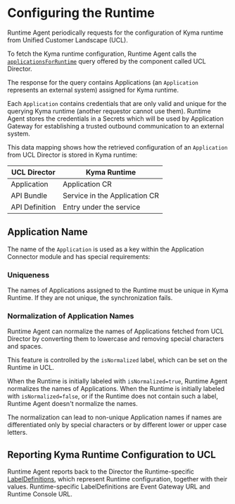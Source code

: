 # Configuring the Runtime

Runtime Agent periodically requests for the configuration of Kyma runtime from Unified Customer Landscape (UCL).

To fetch the Kyma runtime configuration, Runtime Agent calls the [`applicationsForRuntime`](https://github.com/kyma-incubator/compass/blob/master/components/director/pkg/graphql/schema.graphql) query offered by the component called UCL Director.

The response for the query contains Applications (an `Application` represents an external system) assigned for Kyma runtime.

Each `Application` contains credentials that are only valid and unique for the querying Kyma runtime (another requestor cannot use them). Runtime Agent stores the credentials in a Secrets which will be used by Application Gateway for establishing a trusted outbound communication to an external system.

This data mapping shows how the retrieved configuration of an `Application` from UCL Director is stored in Kyma runtime:

| **UCL Director**    | **Kyma Runtime**                    |
|---------------------------|-------------------------------|
| Application               | Application CR                |
| API Bundle                | Service in the Application CR |
| API Definition            | Entry under the service       |


## Application Name
The name of the `Application` is used as a key within the Application Connector module and has special requirements:

### Uniqueness

The names of Applications assigned to the Runtime must be unique in Kyma Runtime. If they are not unique, the synchronization fails.
### Normalization of Application Names 

Runtime Agent can normalize the names of Applications fetched from UCL Director by converting them to lowercase and removing special characters and spaces.

This feature is controlled by the `isNormalized` label, which can be set on the Runtime in UCL.

When the Runtime is initially labeled with `isNormalized=true`, Runtime Agent normalizes the names of Applications. When the Runtime is initially labeled with `isNormalized=false`, or if the Runtime does not contain such a label, Runtime Agent doesn't normalize the names.

The normalization can lead to non-unique Application names if names are differentiated only by special characters or by different lower or upper case letters.

## Reporting Kyma Runtime Configuration to UCL

Runtime Agent reports back to the Director the Runtime-specific [LabelDefinitions](https://github.com/kyma-incubator/compass/blob/master/docs/compass/03-04-labels.md#labeldefinitions), which represent Runtime configuration, together with their values.
Runtime-specific LabelDefinitions are Event Gateway URL and Runtime Console URL.

